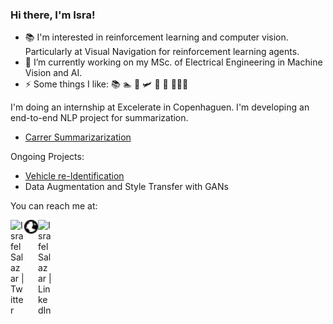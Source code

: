 ### Hi there, I'm Isra!

<!--
**israfelsr/israfelsr** is a ✨ _special_ ✨ repository because its `README.md` (this file) appears on your GitHub profile.
Here are some ideas to get you started:
-->

- 📚 I'm interested in reinforcement learning and computer vision. Particularly at Visual Navigation for reinforcement learning agents.
- 🔭 I’m currently working on my MSc. of Electrical Engineering in Machine Vision and AI.
- ⚡ Some things I like: 📚 🏊‍ 🏃‍ 🛩 🤖 🧠 🚴🏽‍♂️

I'm doing an internship at Excelerate in Copenhaguen. I'm developing an end-to-end NLP project for summarization.
- [Carrer Summarizarization]()

Ongoing Projects:
- [Vehicle re-Identification](https://github.com/israfelsr/vehicle-re-identification)
- Data Augmentation and Style Transfer with GANs

You can reach me at:

[<img align="left" alt="IsrafelSalazar | Twitter" width="22px" src="https://cdn-icons-png.flaticon.com/512/1384/1384017.png" />](https://twitter.com/IsrafelSalazar)
[<img align="left" alt="http://israfelsr.github.io/" width="22px" src="https://raw.githubusercontent.com/iconic/open-iconic/master/svg/globe.svg" />](http://israfelsr.github.io/)
[<img align="left" alt="IsrafelSalazar | LinkedIn" width="22px" src="https://cdn.jsdelivr.net/npm/simple-icons@v3/icons/linkedin.svg" />](https://www.linkedin.com/in/israfelsalazar/)

